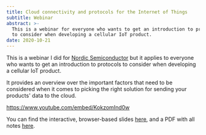 ```yaml
---
title: Cloud connectivity and protocols for the Internet of Things
subtitle: Webinar
abstract: >-
  This is a webinar for everyone who wants to get an introduction to protocols
  to consider when developing a cellular IoT product.
date: 2020-10-21
---
```


This is a webinar I did for [Nordic Semiconductor](https://nordicsemi.com) but
it applies to everyone who wants to get an introduction to protocols to consider
when developing a cellular IoT product.

It provides an overview over the important factors that need to be considered
when it comes to picking the right solution for sending your products' data to
the cloud.

<https://www.youtube.com/embed/KokzomInd0w>

You can find the interactive, browser-based slides
[here](https://coderbyheart.github.io/nordicwebinar2020/index.html), and a PDF
with all notes
[here](https://github.com/coderbyheart/nordicwebinar2020/releases/download/1.0.0/PowerPoint.Slides.with.Notes.pdf).
